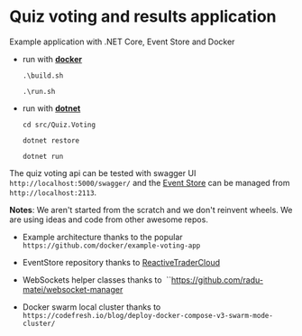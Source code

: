 # Quiz voting and results application
Example application with .NET Core, Event Store and Docker

* run with [**docker**](https://www.docker.com/products/docker)
  
  ``.\build.sh``
  
  ``.\run.sh``
    
  
* run with [**dotnet**](https://github.com/dotnet/core/blob/master/release-notes/rc4-download.md)
  
  ``cd src/Quiz.Voting``
  
  ``dotnet restore``
  
  ``dotnet run``


The quiz voting api can be tested with swagger UI ``http://localhost:5000/swagger/`` and the [Event Store](https://geteventstore.com/) can be managed from ``http://localhost:2113``.


**Notes**: We aren't started from the scratch and we don't reinvent wheels. 
We are using ideas and code from other awesome repos.

* Example architecture thanks to the popular   
  ``https://github.com/docker/example-voting-app``
  
* EventStore repository thanks to [ReactiveTraderCloud](https://github.com/AdaptiveConsulting/ReactiveTraderCloud)
* WebSockets helper classes thanks to 
  ``https://github.com/radu-matei/websocket-manager
* Docker swarm local cluster thanks to   
  ``https://codefresh.io/blog/deploy-docker-compose-v3-swarm-mode-cluster/``
